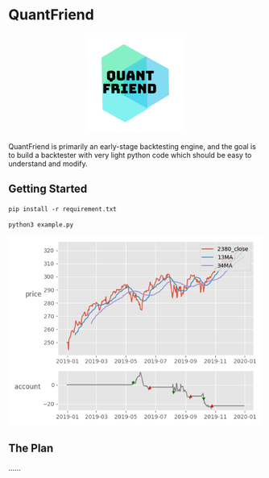 # QuantFriend

<p align="center"><img src="/Resources/Branding/logo.png?raw=true" /></p>

QuantFriend is primarily an early-stage backtesting engine, and the goal is to build a backtester with very light python code which should be easy to understand and modify.

## Getting Started
`pip install -r requirement.txt`

`python3 example.py`

<p align="center"><img src="/output/rst.jpg?raw=true" /></p>

## The Plan
......
